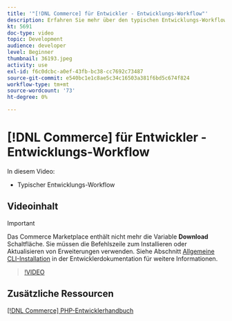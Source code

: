 ```yaml
---
title: '"[!DNL Commerce] für Entwickler - Entwicklungs-Workflow"'
description: Erfahren Sie mehr über den typischen Entwicklungs-Workflow für Commerce.
kt: 5691
doc-type: video
topic: Development
audience: developer
level: Beginner
thumbnail: 36193.jpeg
activity: use
exl-id: f6c0dcbc-a0ef-43fb-bc38-cc7692c73487
source-git-commit: e540bc1e1c8ae5c34c16503a381f6bd5c674f824
workflow-type: tm+mt
source-wordcount: '73'
ht-degree: 0%

---
```


# [!DNL Commerce] für Entwickler - Entwicklungs-Workflow

In diesem Video:

- Typischer Entwicklungs-Workflow

## Videoinhalt

>[!IMPORTANT]
>
>Das Commerce Marketplace enthält nicht mehr die Variable **Download** Schaltfläche. Sie müssen die Befehlszeile zum Installieren oder Aktualisieren von Erweiterungen verwenden. Siehe Abschnitt [Allgemeine CLI-Installation](https://devdocs.magento.com/extensions/install/) in der Entwicklerdokumentation für weitere Informationen.

>[!VIDEO](https://video.tv.adobe.com/v/36193?quality=12&learn=on)

## Zusätzliche Ressourcen

[[!DNL Commerce] PHP-Entwicklerhandbuch](https://devdocs.magento.com/guides/v2.4/extension-dev-guide/bk-extension-dev-guide.html)
